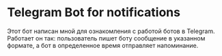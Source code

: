 # Telegram Bot for notifications
Этот бот написан мной для ознакомления с работой ботов в Telegram. Работает он так: пользователь пишет боту сообщение в указанном формате, а бот в определенное время 
отправляет напоминание.
